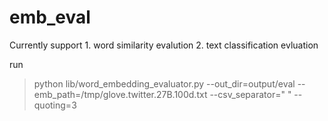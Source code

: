 # emb_eval

Currently support 1. word similarity evalution 2. text classification evluation

run

> python lib/word_embedding_evaluator.py --out_dir=output/eval --emb_path=/tmp/glove.twitter.27B.100d.txt --csv_separator=" " --quoting=3
